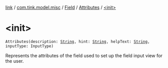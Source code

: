 [link](../../../index.md) / [com.tink.model.misc](../../index.md) / [Field](../index.md) / [Attributes](index.md) / [&lt;init&gt;](./-init-.md)

# &lt;init&gt;

`Attributes(description: `[`String`](https://kotlinlang.org/api/latest/jvm/stdlib/kotlin/-string/index.html)`, hint: `[`String`](https://kotlinlang.org/api/latest/jvm/stdlib/kotlin/-string/index.html)`, helpText: `[`String`](https://kotlinlang.org/api/latest/jvm/stdlib/kotlin/-string/index.html)`, inputType: InputType)`

Represents the attributes of the field used to set up the field input view for the user.

